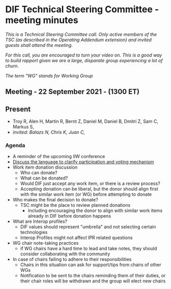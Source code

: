 # DIF Technical Steering Committee - meeting minutes


_This is a Technical Steering Committee call. Only active members of the TSC (as described in the Operating Addendum extension) and invited guests shall attend the meeting._

_For this call, you are encouraged to turn your video on. This is a good way to build rapport given we are a large, disparate group experiencing a lot of churn._

_The term "WG" stands for Working Group_



## Meeting - 22 September 2021 - (1300 ET)

## Present
- Troy R, Alen H, Martin R, Bernt Z, Daniel M, Daniel B, Dmitri Z, Sam C, Markus S,
- _invited: Balazs N, Chris K, Juan C,_

### Agenda

* A reminder of the upcoming IIW conference
* [Discuss the language to clarify participation and voting mechanism](https://github.com/decentralized-identity/TSC/pull/1) 
* Work item donation discussion
    * Who can donate?
    * What can be donated?
    * Would DIF just accept any work item, or there is a review process?
    * Accepting donation can be liberal, but the donor should align first with the similar work item (or WG) before attempting to donate
* Who makes the final decision to donate?
    * TSC might be the place to review planned donations
        * Including encouraging the donor to align with similar work items already in DIF before donation happens
* What are Interop profiles?
    * DIF values should represent "umbrella" and not selecting certain technologies
    * Interop Profiles might not affect IPR related questions
* WG chair note-taking practices
    * if WG chairs have a hard time to lead and take notes, they should consider collaborating with the community
* In case of chairs failing to adhere to their responsibilities
    * Chairs in this situation can ask for support/tips from chairs of other WGs
    * Notification to be sent to the chairs reminding them of their duties, or their chair roles will be withdrawn and the group will elect new chairs
